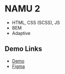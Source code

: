 # NAMU 2

- HTML, CSS (SCSS), JS
- BEM
- Adaptive

## Demo Links

- [Demo](https://AndriiZakharenko.github.io/namu-2/)
- [Figma](https://www.figma.com/file/HL3XGt5ZatvJoYBhOaWY5x/museum-prototype?node-id=323%3A1957)
